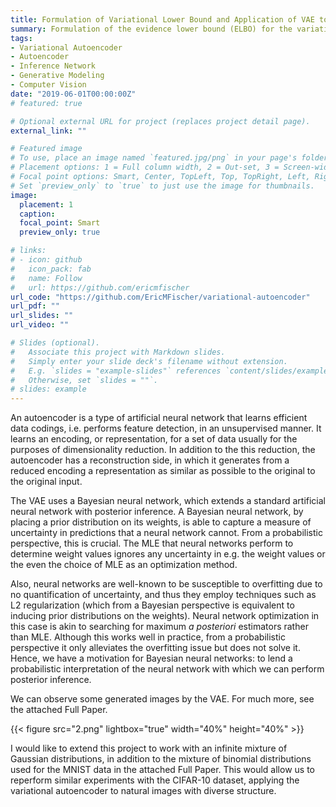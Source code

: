 ```yaml
---
title: Formulation of Variational Lower Bound and Application of VAE to MNIST Dataset
summary: Formulation of the evidence lower bound (ELBO) for the variational autoencoder and an application to synthesizing binary images
tags:
- Variational Autoencoder
- Autoencoder
- Inference Network
- Generative Modeling
- Computer Vision
date: "2019-06-01T00:00:00Z"
# featured: true

# Optional external URL for project (replaces project detail page).
external_link: ""

# Featured image
# To use, place an image named `featured.jpg/png` in your page's folder.
# Placement options: 1 = Full column width, 2 = Out-set, 3 = Screen-width
# Focal point options: Smart, Center, TopLeft, Top, TopRight, Left, Right, BottomLeft, Bottom, BottomRight
# Set `preview_only` to `true` to just use the image for thumbnails.
image:
  placement: 1
  caption:
  focal_point: Smart
  preview_only: true

# links:
# - icon: github
#   icon_pack: fab
#   name: Follow
#   url: https://github.com/ericmfischer
url_code: "https://github.com/EricMFischer/variational-autoencoder"
url_pdf: ""
url_slides: ""
url_video: ""

# Slides (optional).
#   Associate this project with Markdown slides.
#   Simply enter your slide deck's filename without extension.
#   E.g. `slides = "example-slides"` references `content/slides/example-slides.md`.
#   Otherwise, set `slides = ""`.
# slides: example
---
```


An autoencoder is a type of artificial neural network that learns efficient data codings, i.e. performs feature detection, in an unsupervised manner. It learns an encoding, or representation, for a set of data usually for the purposes of dimensionality reduction. In addition to the this reduction, the autoencoder has a reconstruction side, in which it generates from a reduced encoding a representation as similar as possible to the original to the original input.

The VAE uses a Bayesian neural network, which extends a standard artificial neural network with posterior inference. A Bayesian neural network, by placing a prior distribution on its weights, is able to capture a measure of uncertainty in predictions that a neural network cannot. From a probabilistic perspective, this is crucial. The MLE that neural networks perform to determine weight values ignores any uncertainty in e.g. the weight values or the even the choice of MLE as an optimization method.

Also, neural networks are well-known to be susceptible to overfitting due to no quantification of uncertainty, and thus they employ techniques such as L2 regularization (which from a Bayesian perspective is equivalent to inducing prior distributions on the weights). Neural network optimization in this case is akin to searching for maximum _a posteriori_ estimators rather than MLE. Although this works well in practice, from a probabilistic perspective it only alleviates the overfitting issue but does not solve it. Hence, we have a motivation for Bayesian neural networks: to lend a probabilistic interpretation of the neural network with which we can perform posterior inference.

We can observe some generated images by the VAE. For much more, see the attached Full Paper.

{{< figure src="2.png" lightbox="true" width="40%" height="40%" >}}

I would like to extend this project to work with an infinite mixture of Gaussian distributions, in addition to the mixture of binomial distributions used for the MNIST data in the attached Full Paper. This would allow us to reperform similar experiments with the CIFAR-10 dataset, applying the variational autoencoder to natural images with diverse structure.
